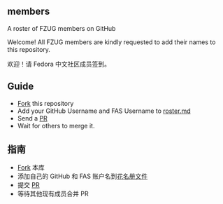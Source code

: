 members
-
A roster of FZUG members on GitHub

Welcome! All FZUG members are kindly requested to add their names to this repository.

欢迎！请 Fedora 中文社区成员签到。

Guide
-
* [Fork](https://github.com/FZUG/members/fork) this repository 
* Add your GitHub Username and FAS Username to [roster.md][roster]
* Send a [PR](https://github.com/FZUG/members/compare) 
* Wait for others to merge it.

指南
-
* [Fork](https://github.com/FZUG/members/fork) 本库
* 添加自己的 GitHub 和 FAS 账户名到[花名册文件][roster]
* 提交 [PR](https://github.com/FZUG/members/compare) 
* 等待其他现有成员合并 PR

[roster]: roster.md
